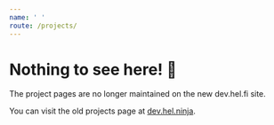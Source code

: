```yaml
---
name: ' '
route: /projects/
---
```


# Nothing to see here! 👀

The project pages are no longer maintained on the new dev.hel.fi site.

You can visit the old projects page at [dev.hel.ninja](https://dev.hel.ninja/projects/).
